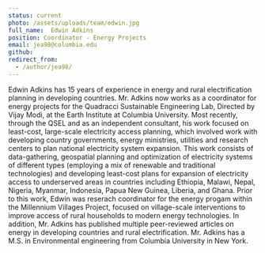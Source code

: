```yaml
---
status: current
photo: /assets/uploads/team/edwin.jpg
full_name:  Edwin Adkins
position: Coordinator - Energy Projects
email: jea98@columbia.edu
github:
redirect_from:
  - /author/jea98/
---
```


Edwin Adkins has 15 years of experience in energy and rural electrification planning in developing countries. Mr. Adkins now works as a coordinator for energy projects for the Quadracci Sustainable Engineering Lab, Directed by Vijay Modi, at the Earth Institute at Columbia University.  Most recently, through the QSEL and as an independent consultant, his work focused on least-cost, large-scale electricity access planning, which involved work with developing country governments, energy ministries, utilities and research centers to plan national electricity system expansion. This work consists of data-gathering, geospatial planning and optimization of electricity systems of different types (employing a mix of renewable and traditional technologies) and developing least-cost plans for expansion of electricity access to underserved areas in countries including Ethiopia, Malawi, Nepal, Nigeria, Myanmar, Indonesia, Papua New Guinea, Liberia, and Ghana.  Prior to this work, Edwin was reserach coordinator for the energy progam within the Millennium Villages Project, focused on village-scale interventions to improve access of rural households to modern energy technologies.  In addition, Mr. Adkins has published multiple peer-reviewed articles on energy in developing countries and rural electrification. Mr. Adkins has a M.S. in Environmental engineering from Columbia University in New York.
